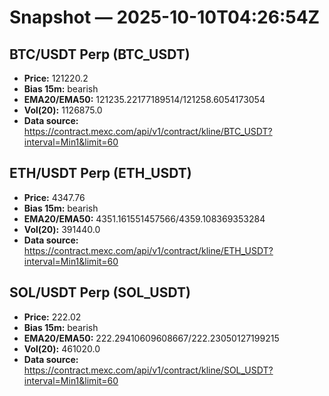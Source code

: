 # Snapshot — 2025-10-10T04:26:54Z

## BTC/USDT Perp (BTC_USDT)
- **Price:** 121220.2
- **Bias 15m:** bearish
- **EMA20/EMA50:** 121235.22177189514/121258.6054173054
- **Vol(20):** 1126875.0
- **Data source:** https://contract.mexc.com/api/v1/contract/kline/BTC_USDT?interval=Min1&limit=60

## ETH/USDT Perp (ETH_USDT)
- **Price:** 4347.76
- **Bias 15m:** bearish
- **EMA20/EMA50:** 4351.161551457566/4359.108369353284
- **Vol(20):** 391440.0
- **Data source:** https://contract.mexc.com/api/v1/contract/kline/ETH_USDT?interval=Min1&limit=60

## SOL/USDT Perp (SOL_USDT)
- **Price:** 222.02
- **Bias 15m:** bearish
- **EMA20/EMA50:** 222.29410609608667/222.23050127199215
- **Vol(20):** 461020.0
- **Data source:** https://contract.mexc.com/api/v1/contract/kline/SOL_USDT?interval=Min1&limit=60
